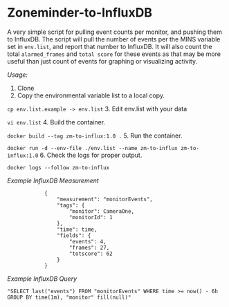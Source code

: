 # Zoneminder-to-InfluxDB

A very simple script for pulling event counts per monitor, and pushing them to InfluxDB.
The script will pull the number of events per the MINS variable set in `env.list`, and report that number to InfluxDB.
It will also count the total `alarmed_frames` and `total score` for these events as that may be more useful than just
count of events for graphing or visualizing activity.

*Usage:*

1. Clone
2. Copy the environmental variable list to a local copy.

`cp env.list.example -> env.list`
3. Edit env.list with your data

`vi env.list`
4. Build the container.

`docker build --tag zm-to-influx:1.0 .`
5. Run the container.

`docker run -d --env-file ./env.list --name zm-to-influx zm-to-influx:1.0`
6. Check the logs for proper output.

`docker logs --follow zm-to-influx`

*Example InfluxDB Measurement*

```
            {
                "measurement": "monitorEvents",
                "tags": {
                    "monitor": CameraOne,
                    "monitorId": 1
                },
                "time": time,
                "fields": {
                    "events": 4,
                    "frames": 27,
                    "totscore": 62
                }
            }
```

*Example InfluxDB Query*

`"SELECT last("events") FROM "monitorEvents" WHERE time >= now() - 6h GROUP BY time(1m), "monitor" fill(null)"`
